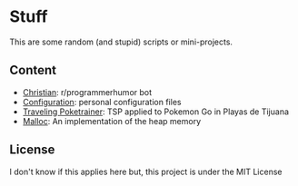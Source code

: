 # Stuff

This are some random (and stupid) scripts or mini-projects.

## Content

* [Christian](./chris): r/programmerhumor bot
* [Configuration](./config): personal configuration files
* [Traveling Poketrainer](./poketsp): TSP applied to Pokemon Go in Playas de Tijuana
* [Malloc](./heap): An implementation of the heap memory

## License

I don't know if this applies here but, this project is under the MIT License
